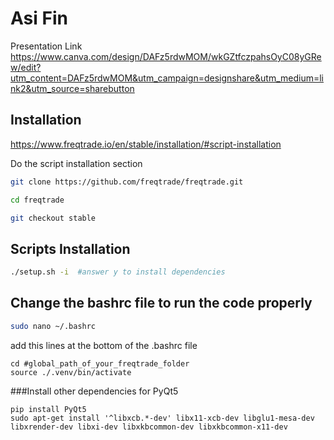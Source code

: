 # Asi Fin
Presentation Link
https://www.canva.com/design/DAFz5rdwMOM/wkGZtfczpahsOyC08yGRew/edit?utm_content=DAFz5rdwMOM&utm_campaign=designshare&utm_medium=link2&utm_source=sharebutton
## Installation

https://www.freqtrade.io/en/stable/installation/#script-installation

Do the script installation section

```bash
git clone https://github.com/freqtrade/freqtrade.git

cd freqtrade

git checkout stable

```
## Scripts Installation

```bash
./setup.sh -i  #answer y to install dependencies

```

## Change the bashrc file to run the code properly

```bash
sudo nano ~/.bashrc 
```
add this lines at the bottom of the .bashrc file

```
cd #global_path_of_your_freqtrade_folder
source ./.venv/bin/activate
```
###Install other dependencies for PyQt5
```
pip install PyQt5
sudo apt-get install '^libxcb.*-dev' libx11-xcb-dev libglu1-mesa-dev libxrender-dev libxi-dev libxkbcommon-dev libxkbcommon-x11-dev
```

